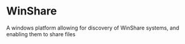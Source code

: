 # WinShare
A windows platform allowing for discovery of WinShare systems, and enabling them to share files
